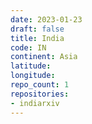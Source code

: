 ```yaml
---
date: 2023-01-23
draft: false
title: India
code: IN
continent: Asia
latitude:
longitude:
repo_count: 1
repositories:
- indiarxiv
---
```



